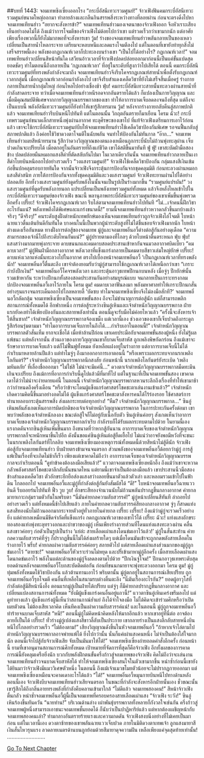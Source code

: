 ##บทที่ 1443: จอมเทพซิงเซี่ยงออกโรง
“กระบี่อัสนีเทวะรวมศูนย์!”
จ้าวเฟิงฟันคมกระบี่อัสนีเทวะรวมศูนย์ขนาดใหญ่ออกมา ทำลายล้างและกลืนกินสรรพสิ่งระหว่างทางที่ลอยผ่าน ก่อนจะตรงดิ่งไปหาจอมเทพเทียนฮ่าว
“อยากจะสังหารข้า?”
จอมเทพเทียนฮ่าวมองเจตนาของจ้าวเฟิงออก จึงหัวเราะเสียงเย็นอย่างอดไม่ได้
ถึงแม้ว่าการโจมตีของจ้าวเฟิงไม่ด้อยไปกว่าเขา แต่รวดเร็วกว่าเขามากนัก
แต่อาศัยเพียงเรื่องพวกนี้ก็ยังไม่มากพอที่จะสังหารเขา
วู้ม!
ร่างของจอมเทพเทียนฮ่าวพลันกลายเป็นของเหลว เปลี่ยนเป็นสายน้ำไหลกระจาย เตรียมจะหลบหนีและลดแรงโจมตีลงไป
แต่ในตอนที่เขายังทำทุกสิ่งไม่เสร็จสรรพนี้เอง พลังของกฎเกณฑ์เวลาก็ปะทะลงบนร่างเขา
“เป็นไปได้อย่างไร? กฎเกณฑ์เวลา!”
จอมเทพเทียนฮ่าวเปลี่ยนสีหน้าทันใด
เสวียนอ้าวเวลาที่จ้าวเฟิงปลดปล่อยออกมาก่อนนี้เป็นแค่ขั้นแปดสุดยอดชัดๆ ทำไมตอนนี้ถึงกลายเป็น ‘กฎเกณฑ์เวลา’ ที่อยู่ในระดับที่สูงกว่าไปเสียได้
ตอนนี้ คมกระบี่อัสนีเทวะรวมศูนย์ที่ทรงพลังกำลังจะมาถึง จอมเทพเทียนฮ่าวจึงรีบโคจรกฎเกณฑ์สายน้ำเพื่อตั้งรับกฎเกณฑ์เวลากลุ่มนี้
เมื่อกฎเกณฑ์เวลาอ่อนกำลังลงไป เขาจึงรีบสำแดงเคล็ดวิชาที่ยังไม่เสร็จสิ้นเมื่อครู่ ร่างกายกลายเป็นสายน้ำกลุ่มใหญ่ ก่อนไหลไปอย่างเชื่องช้า
ฟุ่บ!
คมกระบี่อัสนีเทวะสายนั้นทะลวงผ่านสายน้ำที่กำลังสาดกระจาย
ทว่าเมื่อจอมเทพเทียนฮ่าวหนีรอดจากอันตรายได้แล้ว ก็แปลงเป็นกายวิญญาณ และเมื่อมีคุณสมบัติพิเศษจากกายวิญญาณบรรพกาลของเขา ทำให้อาการบาดเจ็บลดลงจนถึงที่สุด
แต่ถึงจะเป็นแบบนี้ พลังอัสนีเทวะรวมศูนย์ก็ยังทำให้เขารู้สึกทรมาน
วู้ม!
หลังจากร่างกายกลับคืนสู่สภาพปกติแล้ว จอมเทพเทียนฮ่าวรีบบินหนีไปทันที
แต่ในตอนนั้น วิกฤตอันตรายก็มาเยือน
โครม ฉัวะ!
กระบี่เทพรวมศูนย์ขนาดเล็กสายหนึ่งพุ่งผ่านอากาศ ทะลุศีรษะของเขาไป
ที่แท้จ้าวเฟิงเตรียมการเอาไว้ก่อนแล้ว เขาจะใช้กระบี่อัสนีเทวะรวมศูนย์บีบให้จอมเทพเทียนฮ่าวใช้เคล็ดวิชาป้องกันพิเศษ รอจนฟื้นกลับสู่สภาพปกติแล้ว ถึงค่อยใช้วิชาดวงตาโจมตีในฉับพลัน จนทำให้ป้องกันไม่ทันกาล
“อ๊าก...”
จอมเทพเทียนฮ่าวเผยสีหน้าทรมาน รู้สึกว่าดวงวิญญาณของตนเองเหมือนถูกกระบี่นับไม่ถ้วนพุ่งทะลุผ่าน เจ็บปวดเกินจะเปรียบได้
เมื่อตกอยู่ในอันตรายที่ถึงแก่ชีวิต เขาได้สติขึ้นมาทันที
ฟู่ ฟู่!
เขาสะบัดฝ่ามือสองข้าง ปลดปล่อยผืนหมอกแสงสีดำที่ตัดสลับกันไปมา
ในเวลาเดียวกันนั้น จอมเทพเทียนฮ่าวกลายเป็นเงาสีดำโบยบินหนีออกไปอย่างรวดเร็ว
“วงแสงรวมศูนย์!”
จ้าวเฟิงใช้เคล็ดวิชาป้องกัน กลุ่มแสงสีเงินเข้มก่อขึ้นปกคลุมรอบกายทันใด
จากนั้นจ้าวเฟิงจึงกระตุ้นการป้องกันจากชุดคลุมมิติ ก่อนทะลวงผ่านหมอกแสงสีดำสนิท
ภายใต้การป้องกันจากทั้งชุดคลุมมิติและวงแสงรวมศูนย์ จ้าวเฟิงทะยานผ่านไปได้อย่างปลอดภัย อีกทั้งวงแสงรวมศูนย์ยังดูดรับพลังในนั้นจนเป็นรูปเป็นร่างมากขึ้น
“รวมศูนย์แปรผัน!”
วงแสงรวมศูนย์ที่ดูดรับพลังภายนอก แปรเปลี่ยนเป็นพลังเทพรวมศูนย์ทั้งหมด แล้วจึงหลั่งไหลเข้าไปในกระบี่อัสนีเทวะรวมศูนย์ของจ้าวเฟิง
ขณะนี้ พลานุภาพกระบี่อัสนีเทวะรวมศูนย์ของเขาเพิ่มขึ้นพุ่งพรวดอีกครั้ง
เปรี๊ยะ!
จ้าวเฟิงโคจรกฎเกณฑ์เวลา รีบไล่ตามจอมเทพเทียนฮ่าวไปทันที
“ไม่...เจ้าคนนี้ฝึกวิชาอะไรกันแน่? พลังเทพถึงได้พิเศษและแกร่งขนาดนี้!”
ยามนี้จอมเทพเทียนฮ่าวหวาดกลัวขึ้นมาบ้างแล้วจริงๆ
“ดีจริงๆ!”
คนระดับสูงฝั่งตำหนักเทพยักษ์มองเห็นจอมเทพเทียนฮ่าวถูกจ้าวเฟิงไล่โจมตี ใบหน้าฉายแววตื่นเต้นยินดีกันทันใด
บางคนในนี้เป็นพวกผู้นำระดับสูงที่ไม่ได้ชื่นชอบจ้าวเฟิงมากนัก ใบหน้าต่างแดงเรื่อกันหมด
ทางฝั่งการต่อสู้ของจอมเทพ มู่กู่และจอมเทพอิ๋นอวี้ต่างต่อสู้กันอย่างดุเดือด
“ความสามารถของเจ้านี่ไปถึงระดับไหนกันแน่?”
มู่กู่ปรายตามองที่ไกลๆ ด้วยใบหน้าตื่นตระหนก
ฟุ่บ ฟุ่บ!
แสงสว่างมากมายพุ่งกระจาย ดาบขนนกและคมดาบสอดประสานเข้าหากันจนมวลอากาศบิดเบี้ยว
“คมดาบเวลา!”
มู่กู่ฟันฝ่ามือกลางอากาศ พลังเวลาที่แข็งแกร่งกลายเป็นคมดาบสีขาวเล่มใหญ่ยักษ์
เปรี๊ยะ!
ดาบแห่งเวลาแห่งนั้นทะลวงไปในอากาศ ตรงไปเบื้องหน้าจอมเทพอิ๋นอวี้
‘เป็นกฎเกณฑ์เวลาที่ทรงพลังนัก!’
จอมเทพอิ๋นอวี้ตื่นตะลึง
เขาจำต้องยอมรับว่ามู่กู่สามารถใช้กฎเกณฑ์เวลาได้เหนือกว่าเขา
“เกราะกำบังปีกเงิน!”
จอมเทพอิ๋นอวี้โคจรพลังเวลา และกระตุ้นอาวุธเทพปีกนกบนหลัง
เมื่อจู่ๆ ปีกยักษ์นั้นรวมเข้าหากัน ระหว่างปีกนกทั้งสองสอดประสานกันอย่างสมบูรณ์แบบ จนกลายเป็นเกราะทรงกลม ปกป้องจอมเทพอิ๋นอวี้เอาไว้ภายใน
โครม ตูม!
คมดาบเวลาฟันลงมา พลังมหาศาลทำให้เกราะปีกนกสั่นอย่างรุนแรงจนกระเด็นออกไปไกลหลายลี้
‘บัดซบ ทำไมจอมเทพซิงเซี่ยงจึงไม่ลงมือสักที?’
จอมเทพอิ๋นอวี้กลัดกลุ้ม
จอมเทพซิงเซี่ยงเป็นจอมเทพขั้นสอง ถึงจะไม่ชำนาญการต่อสู้นัก แต่ก็สามารถพลิกสถานการณ์ทั้งหมดได้
อีกฟากหนึ่ง
การต่อสู้ระหว่างซินอู๋เหินและเจ้าตำหนักวิญญาณบรรพกาล ฝ่ายแรกยังคงทำได้เพียงป้องกันและสลายพลังเท่านั้น ตอนนี้ดูจะรับมือไม่ค่อยไหวแล้ว
“ครั้งนี้จะสังหารเจ้าให้สิ้นซาก!”
เจ้าตำหนักวิญญาณบรรพกาลจ้องเขม็ง
แต่เวลานี้เอง ช่วงเอวของเขาก็เจ็บปวดถึงกระดูก รู้สึกร้อนรุ่มตามมา
“ทำไมอาการบาดเจ็บภายในถึงได้....กำเริบเอาในตอนนี้!”
เจ้าตำหนักวิญญาณบรรพกาลตัวสั่นเทิ้ม ยากจะเชื่อได้
เมื่อห้าล้านปีก่อน เขาเคยประมือกับจอมเทพขั้นสองผู้หนึ่ง ยังไม่รู้ผลแพ้ชนะ
แต่หลังจากนั้น ส่วนเอวของกายวิญญาณเขาก็บาดเจ็บสาหัส ถูกเพลิงพิษกัดกร่อน
ถึงแม้เขาจะรักษาอาการบาดเจ็บแล้ว แต่ก็ไม่ฟื้นฟูทั้งหมด ยังเหลือแฝงอยู่ในร่างกาย
แต่อาการบาดเจ็บนี้ไม่ได้กำเริบมาหลายล้านปีแล้ว แต่ทำไมจู่ๆ ถึงมาออกอาการเอาตอนนี้
“หรือเพราะผลกระทบจากนรกเพลิงโลกันตร์?”
เจ้าตำหนักวิญญาณบรรพกาลนึกสงสัย
ก่อนหน้านี้ นรกเพลิงโลกันตร์ยังระเบิด ‘เพลิงมหันตภัย’ ที่เลื่องชื่อออกมา
“ไม่ใช่สิ ไม่น่าจะมีแค่นี้...”
ดวงตาเจ้าตำหนักวิญญาณบรรพกาลมืดทะมึนเกินจะเปรียบ
ถึงแม้การที่อาการกำเริบนี้ดูไปแล้วมีที่มาที่ไป
แต่ในฐานะที่เป็นจอมเทพขั้นสอง เขาคาดเดาได้ว่าไม่น่าจะง่ายดายแค่นี้
ในตอนนี้ เจ้าตำหนักวิญญาณบรรพกาลหวนระลึกถึงเรื่องที่ทำให้เขามาช้ากว่ากำหนดถึงครึ่งเดือน
“หรือว่าข้าจะโดนผู้แข็งแกร่งศาสตร์โชคชะตาเล่นงานเข้าแล้ว?”
เจ้าตำหนักเกิดความคิดนี้ขึ้นมาอย่างอดไม่ได้
ผู้แข็งแกร่งศาสตร์โชคชะตาสังหารคนได้ไร้ร่องรอย ใช้ศาสตร์การทำนายลอบกระตุ้นสรรพสิ่ง ส่งผลกระทบต่อทุกอย่าง!
“หืม? เจ้าตำหนักวิญญาณบรรพกาล...”
ซินอู๋เหินพลันสังเกตเห็นอาการผิดปกติของเจ้าเจ้าตำหนักวิญญาณบรรพกาล
ในการปะทะกันครั้งต่อมา เขาพบว่าพลังของเจ้าตำหนักลงลง ขณะต่อสู้ใจก็ไม่อยู่กับเนื้อกับตัว
ซินอู๋เหินค่อยๆ สังเกตเห็นว่าอาการบาดเจ็บของเจ้าตำหนักวิญญาณบรรพกาลกำเริบ กำลังรบก็ได้รับผลกระทบตามไปด้วย
ในยามนี้เอง แรงกดดันจากซินอู๋เหินเพิ่มขึ้นมาก
ถึงขนาดที่ว่าหากสู้กันนาน อาการบาดเจ็บของเจ้าตำหนักวิญญาณบรรพกาลก็จะหนักหนาขึ้นไปอีก
ดังนั้นขอแค่ซินอู๋เหินต่อสู้ยืดเยื้อไป ไม่แน่ว่าอาจยังพอมีหวังที่จะชนะ
ในนรกเพลิงโลกันตร์ที่ไกลลิบ จอมเทพซิงเซี่ยงมองเหตุการณ์ทั้งหมดนี้ด้วยสีหน้าไม่สู้ดีนัก
จ้าวเฟิงต่อสู้กับจอมเทพเทียนฮ่าว บีบฝ่ายตรงข้ามจนจนตรอก
ส่วนพลังของจอมเทพอิ๋นอวี้ด้อยกว่ามู่กู่ การสู้แพ้เป็นเรื่องที่จะเกิดไม่ช้าก็เร็ว
เพียงแต่เขาคาดไม่ถึงว่า อาการบาดเจ็บของเจ้าตำหนักวิญญาณบรรพกาลจะกำเริบตอนนี้
“ดูท่าข้าคงต้องลงมือเสียแล้ว!”
แววตาจอมเทพซิงเซี่ยงหนักอึ้ง
ถึงแม้ว่าเขาจะหวาดกลัวพลังศาสตร์โชคชะตาลึกลับนั้นขนาดไหน แต่ยามนี้เขาจำเป็นต้องลงมือแล้ว
เขาประสานนิ้วมือสองข้างสำแดงเคล็ดวิชา ตัวอักขระยึกยือส่องแสงสว่างลอยขึ้นมาตัวแล้วตัวเล่า และหลอมรวมเข้าไปในฟ้าดิน
ไกลออกไป จอมเทพอิ๋นอวี้และมู่กู่ที่กำลังต่อสู้กันยังสัมผัสได้
“ดี!”
ใบหน้าจอมเทพอิ๋นอวี้ฉายแววยินดี รีบถอยร่นไปทันที
ฟิ้ว วูบ วูบ!
อักขระสีทองจำนวนนับไม่ถ้วนพลันปรากฏขึ้นกลางอากาศ ค่ายกลมายาเกาะกลุ่มรวมตัวกันในพริบตา
“นี่มันค่ายกลความลับสวรรค์!”
มู่กู่หน้าเปลี่ยนสีทันที ล่าถอยไปอย่างรวดเร็ว
แต่ทั้งหมดนี้ช้าไปเสียแล้ว
ภายในค่ายกลความลับสวรรค์สีทองกลางอากาศ จู่ๆ ก็สาดแท่งแสงสีทองนับไม่ถ้วนออกมากระจายตัวอยู่ทั่วภายในค่ายกล
เปรี๊ยะ เปรี๊ยะ!
ถึงแม้ว่ามู่กู่จะรวดเร็วอย่างยิ่ง แต่ค่ายกลเหมือนมีขีดจำกัดที่แข็งแกร่ง กดกฎเกณฑ์เวลาของเขาไว้ได้
เปรี๊ยะ ฉัวะ!
แท่งแสงอักขระทองสองแท่งพุ่งทะลุทรวงอกและบ่าขวาของมู่กู่
เห็นเพียงร่างกายส่วนที่โดนแท่งแสงทะลวงผ่าน คลื่นแสงขาวค่อยๆ ก่อตัวเป็นรูปเป็นร่าง
‘แย่ล่ะ สายเลือดเผ่าแสงโดนข่มเอาไว้แล้ว!’
มู่กู่ในสั่นสะท้าน
ค่ายกลความลับสวรรค์ที่จู่ๆ ก็ปรากฏขึ้นนี้ไม่ได้ส่งผลร้ายใดๆ แต่เมื่อโดนมันเข้าจะถูกกดพลังสายเลือดในร่างกายไว้
พรึ่บ!
ค่ายกลเผ่าความลับสวรรค์ค่อยๆ สลายตัวไป
แต่สายเลือดเผ่าแสงส่วนมากของมู่กู่ถูกข่มเอาไว้
“ตายซะ!”
จอมเทพอิ๋นอวี้หัวเราะร่วนไม่หยุด และปรี่เข้ามาหามู่กู่อีกครั้ง
เมื่อสายเลือดเผ่าแสงโดนกดข่มเอาไว้ พลังในแต่ละด้านของมู่กู่จึงลดลงตามไปด้วย
“ปีกเงินจู่โจม!”
ปีกนกอาวุธเทพระดับสุดยอดด้านหลังจอมเทพอิ๋นอวี้โบกสะบัดติดต่อกัน ก่อนที่ขนนกมายาจะพุ่งทะลวงออกมา
โครม ตูม!
มู่กู่ทุ่มพลังทั้งหมดใช้วิชาป้องกัน แล้วต้านทานเอาไว้
พริบตานั้น มู่กู่ตกอยู่ในสถานการณ์เสียเปรียบ ถูกจอมเทพอิ๋นอวี้รุกโจมตี
คนอื่นที่เหลือในสนามรบต่างตื่นตะลึง
“นี่มันเรื่องอะไรกัน?”
ยอดผู้อาวุโสที่กำลังต่อสู้มีสีหน้านิ่งอึ้ง
ตอนแรกมู่กู่เป็นฝ่ายได้เปรียบ แต่จู่ๆ ก็มีค่ายกลปรากฏขึ้นกลางอากาศ และเปลี่ยนแปลงสถานการณ์ทั้งหมด
“ยังมีผู้แข็งแกร่งคนอื่นอยู่แถวนี้!”
แววตาซินอู๋เหินเคร่งขรึมลงไป
แต่ดูท่าทางแล้ว ผู้แข็งแกร่งผู้นี้เห็นว่าสถานกาณ์ย่ำแย่ ถึงได้จำใจลงมือ ไม่ได้คิดจะเข้าร่วมศึกหรือว่าเปิดเผยตัวตน
ไม่ต้องเสียเวลาคิด เห็นทีคงเป็นเผ่าความลับสวรรค์แน่!
และในตอนนี้ มู่กู่ถูกจอมเทพอิ๋นอวี้ทำร้ายจนบาดเจ็บสาหัส
“หนี!”
ตอนนี้มู่กู่ไม่คิดหน้าคิดหลังให้มากอีกแล้ว
หากเขาอยู่ที่นี่ต่อ อาจต้องตายก็เป็นได้
เปรี๊ยะ!
ทั่วร่างมู่กู่เปล่งแสงสีขาวลี้ลับเป็นประกาย เขากลายร่างเป็นแสงลึกลับสายหนึ่งบินหนีไปไกลอย่างรวดเร็ว
“ไม่ต้องตาม!”
เสียงวิญญาณดังขึ้นในหัวจอมเทพอิ๋นอวี้
“ถ้าหากเจ้าไล่ตามไป ตำหนักวิญญาณบรรพกาลอาจพ่ายแพ้ได้ ยิ่งไปกว่านั้น นั่นก็แค่เผ่าแสงคนหนึ่ง ไม่จำเป็นต้องใส่ใจมากนัก ตอนนี้เจ้าไปสู้กับจ้าวเฟิงเสีย จับเป็นมันมาให้ได้!”
จอมเทพซิงเซี่ยงถ่ายถอดคำสั่งอีกครั้ง
ก่อนหน้านี้ ยามที่เขาอนุมานสถานการณ์ศึกทั้งหมด เป้าหมายที่จัดการที่สุดก็คือจ้าวเฟิง อีกทั้งผลของการคาดการณ์นี้ยังคลุมเครือยิ่งนัก
บวกกับพลังฝึกตนขั้นครึ่งก้าวสู่จอมเทพของจ้าวเฟิง คิดไม่ถึงว่าจะเล่นงานจอมเทพเทียนฮ่าวจนบาดเจ็บสาหัสได้ ทำให้จอมเทพซิงเซี่ยงสนใจในตัวเขามากขึ้น
หนำซ้ำก่อนนี้เขายังได้ยินมาว่าจ้าวเฟิงมีแมววิเศษตัวหนึ่ง
ในตอนนี้ ถึงแม้เจ้าแมวขโมยตัวน้อยจะไม่ปรากฏกายออกมา แต่จอมเทพซิงเซี่ยงเหมือนจะคาดเดาอะไรได้แล้ว
“ได้!”
จอมเทพอิ๋นอวี้หมุนกายบินหนีไปทางด้านหลัง
ตอนนี้เอง จ้าวเฟิงบีบจอมเทพเทียนฮ่าวเสียจนตรอก ในขณะที่กำลังจะสังหารอีกฝ่ายนั้นเอง
ชั่วขณะนั้น เขารู้สึกได้ถึงกลิ่นอายทรงพลังที่กำลังคืบคลานเข้ามาใกล้
“ไม่ดีแล้ว จอมเทพสองคน!”
สีหน้าจ้าวเฟิงตื่นกลัว
หนำซ้ำจอมเทพอิ๋นอวี้ผู้นี้เป็นจอมเทพที่ครอบครองสายเลือดเผ่าแสง
“จ้าวเฟิง ระวัง!”
ซินอู๋เหินร้องขึ้นทันควัน
“นายท่าน!”
บริเวณด้านล่าง เผ่าพันธุ์บรรพกาลทั้งหลายก็กังวลใจเช่นกัน
ครึ่งก้าวสู่จอมเทพผู้หนึ่งสามารถเอาชนะจอมเทพชั้นยอดได้ ก็นับว่าเป็นปาฏิหาริย์แล้ว แต่หากต้องเผชิญหน้ากับจอมเทพสองคนเล่า?
ท่ามกลางอันตรายร้ายแรงและความกดดัน จ้าวเฟิงสงบนิ่งอย่างที่ไม่เคยเป็นมาก่อน
แต่ในเวลานี้เอง ดวงตาซ้ายของเขาพลันฉายแววเจ็บปวด
ภายในมิติดวงตาเทพเจ้า ลูกแสงมายาสีเงินสั่นไหวรุนแรง ลวดลายเนตรด้านบนถูกย้อมด้วยสีมายาดุจความฝัน เหลือเพียงแค่จุดสุดท้ายเท่านั้น!
.........................


[Go To Next Chapter]( ./300.md)